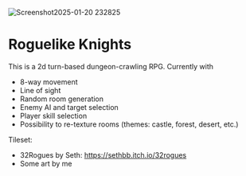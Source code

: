 ![Screenshot2025-01-20 232825](https://github.com/user-attachments/assets/167d8a4a-1cc2-4d9f-a5c8-6bcd3899f701)

# Roguelike Knights

This is a 2d turn-based dungeon-crawling RPG. Currently with

- 8-way movement
- Line of sight
- Random room generation
- Enemy AI and target selection
- Player skill selection
- Possibility to re-texture rooms (themes: castle, forest, desert, etc.)

Tileset:

- 32Rogues by Seth: https://sethbb.itch.io/32rogues
- Some art by me
